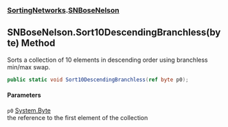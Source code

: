 ### [SortingNetworks](./SortingNetworks.md 'SortingNetworks').[SNBoseNelson](./SortingNetworks-SNBoseNelson.md 'SortingNetworks.SNBoseNelson')
## SNBoseNelson.Sort10DescendingBranchless(byte) Method
Sorts a collection of 10 elements in descending order using branchless min/max swap.  
```csharp
public static void Sort10DescendingBranchless(ref byte p0);
```
#### Parameters
<a name='SortingNetworks-SNBoseNelson-Sort10DescendingBranchless(byte)-p0'></a>
`p0` [System.Byte](https://docs.microsoft.com/en-us/dotnet/api/System.Byte 'System.Byte')  
the reference to the first element of the collection  
  

